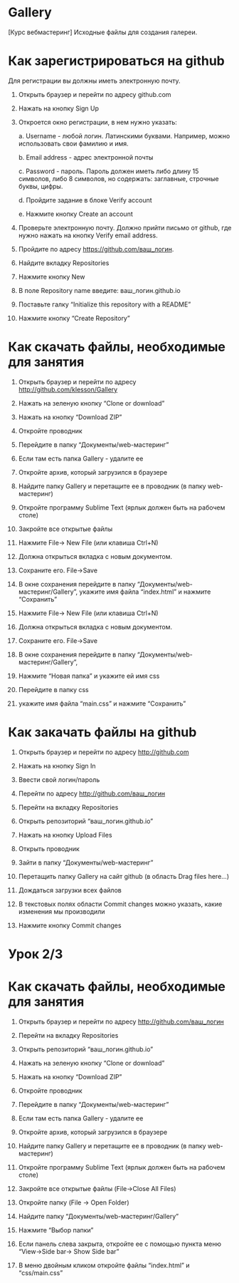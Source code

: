 # Gallery
[Курс вебмастеринг] Исходные файлы для создания галереи.

# Как зарегистрироваться на github

Для регистрации вы должны иметь электронную почту.

1. Открыть браузер и перейти по адресу github.com

2. Нажать на кнопку Sign Up

3. Откроется окно регистрации, в нем нужно указать:

    a. Username - любой логин. Латинскими буквами. Например, можно использовать свои фамилию и имя.

    b. Email address - адрес электронной почты

    c. Password - пароль. Пароль должен иметь либо длину 15 символов, либо 8 символов, но содержать: заглавные, строчные буквы, цифры.

    d. Пройдите задание в блоке Verify account

    e. Нажмите кнопку Create an account

4. Проверьте электронную почту. Должно прийти письмо от github, где нужно нажать на кнопку Verify email address. 

5. Пройдите по адресу https://github.com/ваш_логин.

6. Найдите вкладку Repositories

7. Нажмите кнопку New

8. В поле Repository name введите: ваш_логин.github.io

9. Поставьте галку “Initialize this repository with a README”

10. Нажмите кнопку “Create Repository”

# Как скачать файлы, необходимые для занятия

1. Открыть браузер и перейти по адресу http://github.com/klesson/Gallery

2. Нажать на зеленую кнопку “Clone or download”

3. Нажать на кнопку “Download ZIP”

4. Откройте проводник

5. Перейдите в папку “Документы/web-мастеринг”

6. Если там есть папка Gallery - удалите ее

7. Откройте архив, который загрузился в браузере

8. Найдите папку Gallery и перетащите ее в проводник (в папку web-мастеринг)

9. Откройте программу Sublime Text (ярлык должен быть на рабочем столе)

10. Закройте все открытые файлы

11. Нажмите File-> New File (или клавиша Ctrl+N)

12. Должна открыться вкладка с новым документом.

13. Сохраните его. File->Save

14. В окне сохранения перейдите в папку “Документы/web-мастеринг/Gallery”, укажите имя файла “index.html” и нажмите “Сохранить”

15. Нажмите File-> New File (или клавиша Ctrl+N)

16. Должна открыться вкладка с новым документом.

17. Сохраните его. File->Save

18. В окне сохранения перейдите в папку “Документы/web-мастеринг/Gallery”,

19. Нажмите “Новая папка” и укажите ей имя css

20. Перейдите в папку сss

21. укажите имя файла “main.css” и нажмите “Сохранить”



# Как закачать файлы на github

1. Открыть браузер и перейти по адресу http://github.com

2. Нажать на кнопку Sign In

3. Ввести свой логин/пароль

4. Перейти по адресу http://github.com/ваш_логин

5. Перейти на вкладку Repositories

6. Открыть репозиторий “ваш_логин.github.io”

7. Нажать на кнопку Upload Files

8. Открыть проводник

9. Зайти в папку “Документы/web-мастеринг”

10. Перетащить папку Gallery на сайт github (в область Drag files here...)

11. Дождаться загрузки всех файлов

12. В текстовых полях области Commit changes можно указать, какие изменения мы производили

13. Нажмите кнопку Commit changes

# Урок 2/3
# Как скачать файлы, необходимые для занятия

1. Открыть браузер и перейти по адресу http://github.com/ваш_логин

2. Перейти на вкладку Repositories

3. Открыть репозиторий “ваш_логин.github.io”

4. Нажать на зеленую кнопку “Clone or download”

5. Нажать на кнопку “Download ZIP”

6. Откройте проводник

7. Перейдите в папку “Документы/web-мастеринг”

8. Если там есть папка Gallery - удалите ее

9. Откройте архив, который загрузился в браузере

10. Найдите папку Gallery и перетащите ее в проводник (в папку web-мастеринг)

11. Откройте программу Sublime Text (ярлык должен быть на рабочем столе)

12. Закройте все открытые файлы (File->Close All Files)

13. Откройте папку (File -> Open Folder)

14. Найдите папку “Документы/web-мастеринг/Gallery”

15. Нажмите “Выбор папки”

16. Если панель слева закрыта, откройте ее с помощью пункта меню “View->Side bar-> Show Side bar”

17. В меню двойным кликом откройте файлы “index.html” и “css/main.css”

